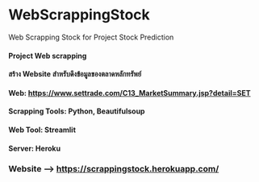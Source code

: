 # WebScrappingStock
Web Scrapping Stock for Project Stock Prediction
#### Project Web scrapping
#### สร้าง Website สำหรับดึงข้อมูลของตลาดหลักทรัพย์
#### Web: https://www.settrade.com/C13_MarketSummary.jsp?detail=SET
#### Scrapping Tools: Python, Beautifulsoup
#### Web Tool: Streamlit
#### Server: Heroku
### Website --> https://scrappingstock.herokuapp.com/
